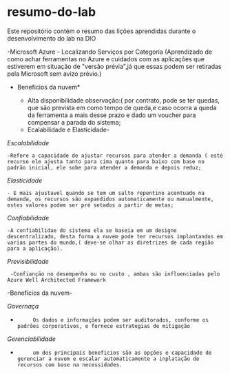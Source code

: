 # resumo-do-lab
Este repositório contém o resumo das lições aprendidas durante o desenvolvimento do lab na DIO

-Microsoft Azure - Localizando Serviços por Categoria (Aprendizado de como achar ferramentas no Azure e cuidados com as aplicações que estiverem em situação de "versão prévia",já que essas podem ser retiradas pela Microsoft sem avizo prévio.)

* Beneficios da nuvem*
          
  - Alta disponibilidade
      observação:( por contrato, pode se ter quedas, que são prevista em como tempo de queda,e caso ocorra a queda da                   ferramenta a mais  desse prazo e dado um voucher para compensar a parada do sistema;
  - Ecalabilidade e Elasticidade-

*Escalabilidade*

    -Refere a capacidade de ajustar recursos para atender a demanda ( esté recurso ele ajusta tanto para cima quanto para baixo com base no padrão inicial, ele sobe para atender a demanda e depois reduz;

 *Elasticidade*

    - E mais ajustavel quando se tem um salto repentino acentuado na demanda, os recursos são expandidos automaticamente ou manualmente, estes valores podem ser pré setados a partir de metas;

*Confiabilidade*
  
    -A confiabilidae do sistema ela se baseia em um designe descentralizado, desta forma a nuvem pode ter recursos implantandos em varias partes do mundo,( deve-se olhar as diretrizes de cada região para a aplicação).

*Previsibilidade*

     -Confianção no desempenho ou no custo , ambas são influenciadas pelo Azure Well Architected Framework
     
-Benefícios da nuvem-

*Governaça*

-          Os dados e informações podem ser auditorados, conforme os padrões corporativos, e fornece estrategias de mitigação

*Gerenciabilidade*

-          um dos principais beneficios são as opções e capacidade de gerenciar a nuvem e escalar automaticamente a inplatação de recursos com base na necessidades.
  
  
